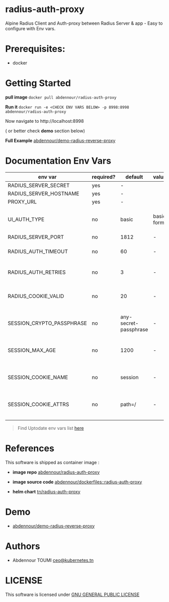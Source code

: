 # radius-auth-proxy

Alpine Radius Client and Auth-proxy between Radius Server &amp; app - Easy to configure with Env vars.

# Prerequisites:

- docker


# Getting Started

**pull image** `docker pull abdennour/radius-auth-proxy`

**Run it** `docker run -e <CHECK ENV VARS BELOW> -p 8998:8998 abdennour/radius-auth-proxy`

Now navigate to http://localhost:8998

( or better check **demo** section below)

**Full Example** [abdennour/demo-radius-reverse-proxy](https://github.com/abdennour/demo-radius-reverse-proxy/blob/master/README.md)

# Documentation Env Vars

|   env var       | required? |  default | values  |  description |
|------           |---|---|---|---|
| RADIUS_SERVER_SECRET    | yes  | - |   |   |
| RADIUS_SERVER_HOSTNAME  | yes  | - |   |   |
| PROXY_URL                 | yes  | - |   |   |
|  UI_AUTH_TYPE | no  | basic | basic, form  | auth type is it basic auth using default browser prompt or using login form  |
|  RADIUS_SERVER_PORT | no  | 1812  |  - | radius udp port  |
|  RADIUS_AUTH_TIMEOUT |  no |  60 | -  | in seconds - mapped to AddRadiusAuth directive of apache mod_radius  |
|  RADIUS_AUTH_RETRIES | no  | 3  | -  |  mapped to AddRadiusAuth directive of apache mod_radius |
|  RADIUS_COOKIE_VALID | no  | 20  | -  | in minutes - mapped to AddRadiusCookieValid directive of apache mod_radius  |
|  SESSION_CRYPTO_PASSPHRASE | no  |  any-secret-passphrase |  - |  mapped to SessionCryptoPassphrase directive of apache mod_session_crypto |
| SESSION_MAX_AGE  | no  |  1200 | -  | in seconds - mapped to SessionMaxAge directive of apache mod_session_cookie |
| SESSION_COOKIE_NAME  | no  | session  | -  |  mapped to SessionCookieName directive of apache mod_session_cookie |
| SESSION_COOKIE_ATTRS  |  no | path=/  | -  |  mapped to SessionCookieName directive of apache mod_session_cookie |
|   |   |   |   |   |


> Find Uptodate env vars list [here](https://github.com/abdennour/dockerfiles/blob/master/docker-images/radius-auth-proxy/fry#L5-L19)

# References

This software is shipped as container image :

- **image repo** [abdennour/radius-auth-proxy](https://hub.docker.com/r/abdennour/radius-auth-proxy/tags)

- **image source code** [abdennour/dockerfiles::radius-auth-proxy](https://github.com/abdennour/dockerfiles/tree/master/docker-images/radius-auth-proxy)

- **helm chart** [tn/radius-auth-proxy](https://github.com/kubernetes-tn/charts/tree/master/stable/radius-auth-proxy)

# Demo 

- [abdennour/demo-radius-reverse-proxy](https://github.com/abdennour/demo-radius-reverse-proxy/blob/master/README.md)



# Authors

- Abdennour TOUMI <ceo@kubernetes.tn>

# LICENSE

This software is licensed under [GNU GENERAL PUBLIC LICENSE](LICENSE)








